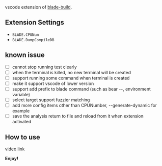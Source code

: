 
vscode extension of [blade-build](https://github.com/chen3feng/blade-build).

## Extension Settings

* `BLADE.CPUNum`
* `BLADE.DumpCompileDB`

## known issue

- [ ] cannot stop running test clearly
- [ ] when the terminal is killed, no new terminal will be created
- [ ] support running some command when terminal is created
- [ ] make it support vscode of lower version
- [ ] support add prefix to blade command (such as bear --, environment variable)
- [ ] select target support fuzzier matching
- [ ] add more config items other than CPUNumber, --generate-dynamic for example
- [ ] save the analysis return to file and reload from it when extension activated

## How to use

[video link](https://www.bilibili.com/video/BV1EN41117Gj)

**Enjoy!**

